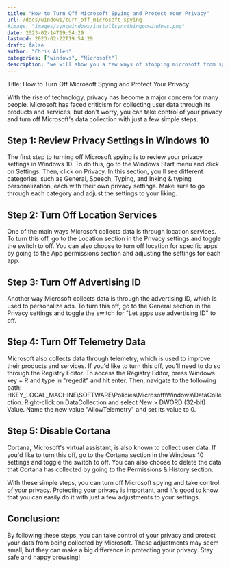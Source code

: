 ```yaml
---
title: "How to Turn Off Microsoft Spying and Protect Your Privacy"
url: /docs/windows/turn_off_microsoft_spying
#image: "images/syncwindows/installsyncthingonwindows.png"
date: 2023-02-14T19:54:29
lastmod: 2023-02-22T19:54:29
draft: false
author: "Chris Allen"
categories: ["windows", "Microsoft"]
description: "we will show you a few ways of stopping microsoft from spying on your activites"
---
```


Title: How to Turn Off Microsoft Spying and Protect Your Privacy

With the rise of technology, privacy has become a major concern for many people. Microsoft has faced criticism for collecting user data through its products and services, but don't worry, you can take control of your privacy and turn off Microsoft's data collection with just a few simple steps.

## Step 1: Review Privacy Settings in Windows 10
The first step to turning off Microsoft spying is to review your privacy settings in Windows 10. To do this, go to the Windows Start menu and click on Settings. Then, click on Privacy. In this section, you'll see different categories, such as General, Speech, Typing, and Inking & typing personalization, each with their own privacy settings. Make sure to go through each category and adjust the settings to your liking.

## Step 2: Turn Off Location Services
One of the main ways Microsoft collects data is through location services. To turn this off, go to the Location section in the Privacy settings and toggle the switch to off. You can also choose to turn off location for specific apps by going to the App permissions section and adjusting the settings for each app.

## Step 3: Turn Off Advertising ID
Another way Microsoft collects data is through the advertising ID, which is used to personalize ads. To turn this off, go to the General section in the Privacy settings and toggle the switch for "Let apps use advertising ID" to off.

## Step 4: Turn Off Telemetry Data
Microsoft also collects data through telemetry, which is used to improve their products and services. If you'd like to turn this off, you'll need to do so through the Registry Editor. To access the Registry Editor, press Windows key + R and type in "regedit" and hit enter. Then, navigate to the following path: HKEY_LOCAL_MACHINE\SOFTWARE\Policies\Microsoft\Windows\DataCollection. Right-click on DataCollection and select New > DWORD (32-bit) Value. Name the new value "AllowTelemetry" and set its value to 0.

## Step 5: Disable Cortana
Cortana, Microsoft's virtual assistant, is also known to collect user data. If you'd like to turn this off, go to the Cortana section in the Windows 10 settings and toggle the switch to off. You can also choose to delete the data that Cortana has collected by going to the Permissions & History section.

With these simple steps, you can turn off Microsoft spying and take control of your privacy. Protecting your privacy is important, and it's good to know that you can easily do it with just a few adjustments to your settings.

## Conclusion:
By following these steps, you can take control of your privacy and protect your data from being collected by Microsoft. These adjustments may seem small, but they can make a big difference in protecting your privacy. Stay safe and happy browsing!